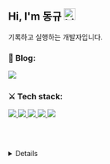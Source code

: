 ## Hi, I'm 동규 <img src="https://user-images.githubusercontent.com/1303154/88677602-1635ba80-d120-11ea-84d8-d263ba5fc3c0.gif" width="24px" alt="hi">
기록하고 실행하는 개발자입니다.
<br />


### 🔭 Blog:

<a href="https://bethevalue.tistory.com/">
  <img src="https://img.shields.io/badge/Tech blog-20232A?style=flat-square&logo=GitBook&logoColor=F05032" />
<a/>
  
<br />

### ⚔ Tech stack:
 
<a href="https://ko.reactjs.org">
  <img src="https://img.shields.io/badge/React-20232A?style=flat-square&logo=react&logoColor=61DAFB" />
<a/>
<a href="https://www.javascript.com">
  <img src="https://img.shields.io/badge/JavaScript-20232A?style=flat-square&logo=javascript&logoColor=F7DF1E" />
<a/>
<a href="https://developer.mozilla.org/en-US/docs/Web/HTML">
  <img src="https://img.shields.io/badge/HTML-20232A?style=flat-square&logo=HTML5&logoColor=E34F26" />
<a/>
<a href="https://developer.mozilla.org/en-US/docs/Web/CSS">
  <img src="https://img.shields.io/badge/CSS-20232A?style=flat-square&logo=CSS3&logoColor=1572B6" />
<a/>
<a href="https://git-scm.com">
  <img src="https://img.shields.io/badge/Git-20232A?style=flat-square&logo=Git&logoColor=F05032" />
<a/>
<br />
  
<br><br/>

<details>
  <summary>🔎 More info </summary>
  <br />
  
[![Hits](https://hits.seeyoufarm.com/api/count/incr/badge.svg?url=https%3A%2F%2Fgithub.com%2Fdongury1114%2Fhit-counter&count_bg=%2379C83D&title_bg=%23555555&icon=&icon_color=%23E7E7E7&title=hits&edge_flat=false)](https://hits.seeyoufarm.com)
  
[![donggyu's GitHub stats](https://github-readme-stats.vercel.app/api?username=dongury1114)](https://github.com/anuraghazra/github-readme-stats)

</details>
